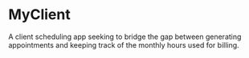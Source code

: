 # MyClient
A client scheduling app seeking to bridge the gap between generating appointments and keeping track of the monthly hours used for billing.
